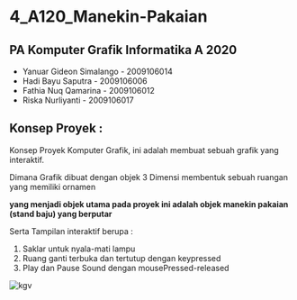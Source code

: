<h1>4_A120_Manekin-Pakaian</h1>

<h2>PA Komputer Grafik Informatika A 2020</h2>
<ul>
	<li>Yanuar Gideon Simalango - 2009106014</li>
	<li>Hadi Bayu Saputra - 2009106006</li>
	<li>Fathia Nuq Qamarina - 2009106012</li>
	<li>Riska Nurliyanti - 2009106017</li>
</ul>

<h2>Konsep Proyek : </h2>
<p>Konsep Proyek Komputer Grafik, ini adalah membuat sebuah grafik yang interaktif.</p>
<p>Dimana Grafik dibuat dengan objek 3 Dimensi membentuk sebuah ruangan yang memiliki ornamen</p>
<p><b>yang menjadi objek utama pada proyek ini adalah objek manekin pakaian (stand baju) yang berputar</b></p>
<p>Serta Tampilan interaktif berupa :</p>
<ol>
	<li>Saklar untuk nyala-mati lampu</li>
	<li>Ruang ganti terbuka dan tertutup dengan keypressed</li>
	<li>Play dan Pause Sound dengan mousePressed-released</li>
</ol>


![kgv](https://user-images.githubusercontent.com/74334625/205906366-510af44f-9abc-461d-810e-64c052e45666.jpeg)

